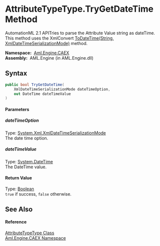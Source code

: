 AttributeTypeType.TryGetDateTime Method
=======================================
AutomationML 2.1 APITries to parse the Attribute Value string as dateTime. This method uses the XmlConvert [ToDateTime(String, XmlDateTimeSerializationMode)][1] method.

  **Namespace:**  [Aml.Engine.CAEX][2]  
  **Assembly:**  AML.Engine (in AML.Engine.dll)

Syntax
------

```csharp
public bool TryGetDateTime(
	XmlDateTimeSerializationMode dateTimeOption,
	out DateTime dateTimeValue
)
```

#### Parameters

##### *dateTimeOption*
Type: [System.Xml.XmlDateTimeSerializationMode][3]  
The date time option.

##### *dateTimeValue*
Type: [System.DateTime][4]  
The DateTime value.

#### Return Value
Type: [Boolean][5]  
`true` if success, `false` otherwise.

See Also
--------

#### Reference
[AttributeTypeType Class][6]  
[Aml.Engine.CAEX Namespace][2]  

[1]: https://docs.microsoft.com/dotnet/api/system.xml.xmlconvert.todatetime#System_Xml_XmlConvert_ToDateTime_System_String_System_Xml_XmlDateTimeSerializationMode_
[2]: ../README.md
[3]: https://docs.microsoft.com/dotnet/api/system.xml.xmldatetimeserializationmode
[4]: https://docs.microsoft.com/dotnet/api/system.datetime
[5]: https://docs.microsoft.com/dotnet/api/system.boolean
[6]: README.md
[7]: https://www.automationml.org
[8]: ../../icons/logoShade.png